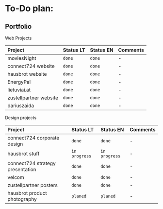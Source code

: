 # To-Do plan:

## Portfolio

Web Projects

| Project                | Status LT | Status EN | Comments |
| :--------------------- | :-------- | :-------- | :------- |
| moviesNight            | `done`    | `done`    | -        |
| connect724 website     | `done`    | `done`    | -        |
| hausbrot website       | `done`    | `done`    | -        |
| EnergyPal              | `done`    | `done`    | -        |
| lietuviai.at           | `done`    | `done`    | -        |
| zustellpartner website | `done`    | `done`    | -        |
| dariuszaida            | `done`    | `done`    | -        |

Design projects

| Project                          | Status LT     | Status EN     | Comments |
| :------------------------------- | :------------ | :------------ | :------- |
| connect724 corporate design      | `done`        | `done`        | -        |
| hausbrot stuff                   | `in progress` | `in progress` | -        |
| connect724 strategy presentation | `done`        | `done`        | -        |
| velcom                           | `done`        | `done`        | -        |
| zustellpartner posters           | `done`        | `done`        | -        |
| hausbrot product photography     | `planed`      | `planed`      | -        |

